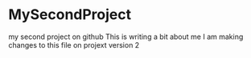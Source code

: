 # MySecondProject
my second project on github
This is writing a bit about me
I am making changes to this file on projext version 2

